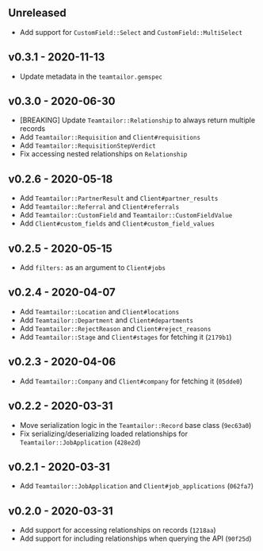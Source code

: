 ## Unreleased

- Add support for `CustomField::Select` and `CustomField::MultiSelect`

## v0.3.1 - 2020-11-13

- Update metadata in the `teamtailor.gemspec`

## v0.3.0 - 2020-06-30

- [BREAKING] Update `Teamtailor::Relationship` to always return multiple records
- Add `Teamtailor::Requisition` and `Client#requisitions`
- Add `Teamtailor::RequisitionStepVerdict`
- Fix accessing nested relationships on `Relationship`

## v0.2.6 - 2020-05-18

- Add `Teamtailor::PartnerResult` and `Client#partner_results`
- Add `Teamtailor::Referral` and `Client#referrals`
- Add `Teamtailor::CustomField` and `Teamtailor::CustomFieldValue`
- Add `Client#custom_fields` and `Client#custom_field_values`

## v0.2.5 - 2020-05-15

- Add `filters:` as an argument to `Client#jobs`

## v0.2.4 - 2020-04-07

- Add `Teamtailor::Location` and `Client#locations`
- Add `Teamtailor::Department` and `Client#departments`
- Add `Teamtailor::RejectReason` and `Client#reject_reasons`
- Add `Teamtailor::Stage` and `Client#stages` for fetching it (`2179b1`)

## v0.2.3 - 2020-04-06

- Add `Teamtailor::Company` and `Client#company` for fetching it (`05dde0`)

## v0.2.2 - 2020-03-31

- Move serialization logic in the `Teamtailor::Record` base class (`9ec63a0`)
- Fix serializing/deserializing loaded relationships for
  `Teamtailor::JobApplication` (`428e2d`)

## v0.2.1 - 2020-03-31

- Add `Teamtailor::JobApplication` and `Client#job_applications` (`062fa7`)

## v0.2.0 - 2020-03-31

- Add support for accessing relationships on records (`1218aa`)
- Add support for including relationships when querying the API (`90f25d`)
